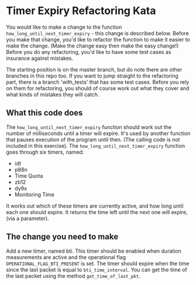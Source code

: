 Timer Expiry Refactoring Kata
=============================

You would like to make a change to the function `how_long_until_next_timer_expiry` - this change is described below. Before you make that change, you'd like to refactor the function to make it easier to make the change. (Make the change easy then make the easy change!) Before you do any refactoring, you'd like to have some test cases as insurance against mistakes.

The starting position is on the master branch, but do note there are other branches in this repo too. If you want to jump straight to the refactoring part, there is a branch 'with_tests' that has some test cases. Before you rely on them for refactoring, you should of course work out what they cover and what kinds of mistakes they will catch.

What this code does
-------------------

The `how_long_until_next_timer_expiry` function should work out the number of milliseconds until a timer will expire. It's used by another function that pauses execution of the program until then. (The calling code is not included in this exercise). The `how_long_until_next_timer_expiry` function goes through six timers, named:

- idt
- p88n
- Time Quota
- zb12
- dy9x
- Monitoring Time

It works out which of these timers are currently active, and how long until each one should expire. It returns the time left until the next one will expire, (via a parameter).


The change you need to make
---------------------------

Add a new timer, named bti. This timer should be enabled when duration measurements are active and the operational flag `OPERATIONAL_FLAG_BTI_PRESENT` is set. The timer should expire when the time since the last packet is equal to `bti_time_interval`. You can get the time of the last packet using the method `get_time_of_last_pkt`.

